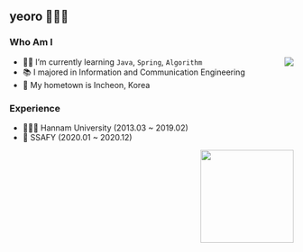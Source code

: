 ## yeoro 🙋🏻‍♂️

<!-- [![Hits](https://hits.seeyoufarm.com/api/count/incr/badge.svg?url=https%3A%2F%2Fgithub.com%2Fyeoro0&count_bg=%23EB8B10&title_bg=%23684327&icon=&icon_color=%23E7E7E7&title=VISIT&edge_flat=false)](https://github.com/yeoro0)  -->
<!-- [![Gmail Badge](https://img.shields.io/badge/Gmail-D14836?style=flat&logo=Gmail&logoColor=white)](mailto:dufgh1009@gmail.com)  -->
### Who Am I

<img align='right' src="http://mazassumnida.wtf/api/v2/generate_badge?boj=yeoro0">

- 👶🏻 I’m currently learning `Java`, `Spring`, `Algorithm`
- 📚 I majored in Information and Communication Engineering
- 🏡 My hometown is Incheon, Korea

### Experience

- 👨🏻‍🎓 Hannam University (2013.03 ~ 2019.02)
- 🏫 SSAFY (2020.01 ~ 2020.12)

<img align='right' src="https://github-readme-stats.vercel.app/api?username=yeoro" height="165">


